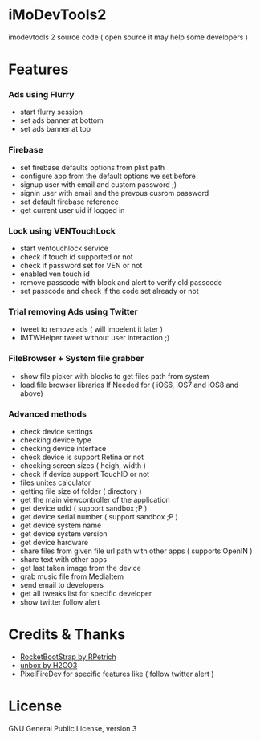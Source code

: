 # iMoDevTools2
imodevtools 2 source code ( open source it may help some developers )

# Features

### Ads using Flurry
* start flurry session
* set ads banner at bottom
* set ads banner at top


### Firebase
* set firebase defaults options from plist path
* configure app from the default options we set before
* signup user with email and custom password ;)
* signin user with email and the prevous cusrom password
* set default firebase reference
* get current user uid if logged in

### Lock using VENTouchLock
* start ventouchlock service
* check if touch id supported or not
* check if password set for VEN or not
* enabled ven touch id 
* remove passcode with block and alert to verify old passcode
* set passcode and check if the code set already or not

### Trial removing Ads using Twitter
* tweet to remove ads ( will impelent it later )
* IMTWHelper tweet without user interaction ;)

### FileBrowser + System file grabber
* show file picker with blocks to get files path from system
* load file browser libraries If Needed for ( iOS6, iOS7 and iOS8 and above)

### Advanced methods
* check device settings
* checking device type
* checking device interface
* check device is support Retina or not
* checking screen sizes ( heigh, width )
* check if device support TouchID or not
* files unites calculator
* getting file size of folder ( directory )
* get the main viewcontroller of the application
* get device udid ( support sandbox ;P )
* get device serial number ( support sandbox ;P )
* get device system name
* get device system version
* get device hardware 
* share files from given file url path with other apps ( supports OpenIN )
* share text with other apps 
* get last taken image from the device
* grab music file from MediaItem 
* send email to developers
* get all tweaks list for specific developer
* show twitter follow alert 

# Credits & Thanks

* [RocketBootStrap by RPetrich](https://github.com/rpetrich/RocketBootstrap)
* [unbox by H2CO3](https://github.com/H2CO3/Unbox)
* PixelFireDev for specific features like ( follow twitter alert )


# License

GNU General Public License, version 3
